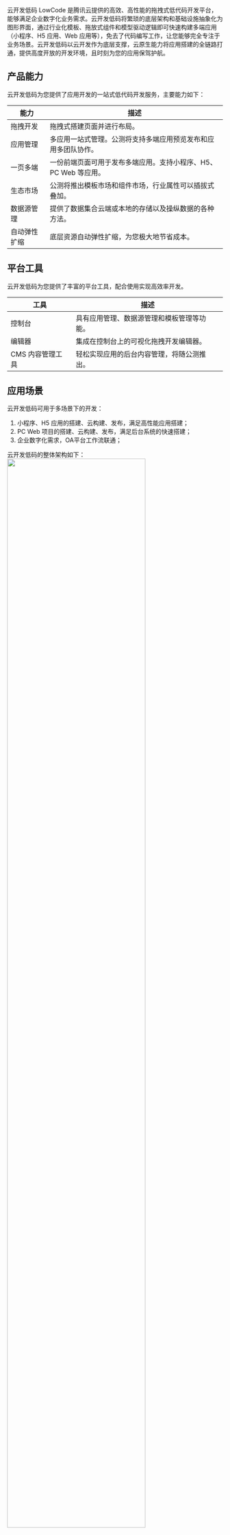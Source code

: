 云开发低码 LowCode 是腾讯云提供的高效、高性能的拖拽式低代码开发平台，能够满足企业数字化业务需求。云开发低码将繁琐的底层架构和基础设施抽象化为图形界面，通过行业化模板、拖放式组件和模型驱动逻辑即可快速构建多端应用（小程序、H5 应用、Web 应用等），免去了代码编写工作，让您能够完全专注于业务场景。云开发低码以云开发作为底层支撑，云原生能力将应用搭建的全链路打通，提供高度开放的开发环境，且时刻为您的应用保驾护航。



## 产品能力

云开发低码为您提供了应用开发的一站式低代码开发服务，主要能力如下： 

| 能力         | 描述                                                         |
| ------------ | ------------------------------------------------------------ |
| 拖拽开发     | 拖拽式搭建页面并进行布局。                                   |
| 应用管理     | 多应用一站式管理。公测将支持多端应用预览发布和应用多团队协作。 |
| 一页多端     | 一份前端页面可用于发布多端应用。支持小程序、H5、PC Web 等应用。 |
| 生态市场     | 公测将推出模板市场和组件市场，行业属性可以插拔式叠加。       |
| 数据源管理   | 提供了数据集合云端或本地的存储以及操纵数据的各种方法。       |
| 自动弹性扩缩 | 底层资源自动弹性扩缩，为您极大地节省成本。                   |

## 平台工具

云开发低码为您提供了丰富的平台工具，配合使用实现高效率开发。

| 工具             | 描述                                       |
| ---------------- | ------------------------------------------ |
| 控制台           | 具有应用管理、数据源管理和模板管理等功能。 |
| 编辑器           | 集成在控制台上的可视化拖拽开发编辑器。     |
| CMS 内容管理工具 | 轻松实现应用的后台内容管理，将随公测推出。 |

## 应用场景

云开发低码可用于多场景下的开发：

1. 小程序、H5 应用的搭建、云构建、发布，满足高性能应用搭建； 
2. PC Web 项目的搭建、云构建、发布，满足后台系统的快速搭建； 
3. 企业数字化需求，OA平台工作流联通；

云开发低码的整体架构如下：
<img src="https://main.qcloudimg.com/raw/ebb1ffce882e5fe9e857836d2152aa6d.svg" width="80%"></img>

